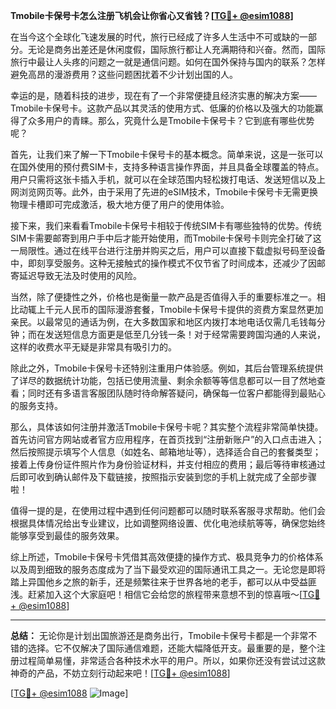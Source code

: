 **Tmobile卡保号卡怎么注册飞机会让你省心又省钱？[[TG💪+ @esim1088](https://t.me/s/esim1088)]**

在当今这个全球化飞速发展的时代，旅行已经成了许多人生活中不可或缺的一部分。无论是商务出差还是休闲度假，国际旅行都让人充满期待和兴奋。然而，国际旅行中最让人头疼的问题之一就是通信问题。如何在国外保持与国内的联系？怎样避免高昂的漫游费用？这些问题困扰着不少计划出国的人。

幸运的是，随着科技的进步，现在有了一个非常便捷且经济实惠的解决方案——Tmobile卡保号卡。这款产品以其灵活的使用方式、低廉的价格以及强大的功能赢得了众多用户的青睐。那么，究竟什么是Tmobile卡保号卡？它到底有哪些优势呢？

首先，让我们来了解一下Tmobile卡保号卡的基本概念。简单来说，这是一张可以在国外使用的预付费SIM卡，支持多种语言操作界面，并且具备全球覆盖的特点。用户只需将这张卡插入手机，就可以在全球范围内轻松拨打电话、发送短信以及上网浏览网页等。此外，由于采用了先进的eSIM技术，Tmobile卡保号卡无需更换物理卡槽即可完成激活，极大地方便了用户的使用体验。

接下来，我们来看看Tmobile卡保号卡相较于传统SIM卡有哪些独特的优势。传统SIM卡需要邮寄到用户手中后才能开始使用，而Tmobile卡保号卡则完全打破了这一局限性。通过在线平台进行注册并购买之后，用户可以直接下载虚拟号码至设备中，即刻享受服务。这种无接触式的操作模式不仅节省了时间成本，还减少了因邮寄延迟导致无法及时使用的风险。

当然，除了便捷性之外，价格也是衡量一款产品是否值得入手的重要标准之一。相比动辄上千元人民币的国际漫游套餐，Tmobile卡保号卡提供的资费方案显然更加亲民。以最常见的通话为例，在大多数国家和地区内拨打本地电话仅需几毛钱每分钟；而在发送短信息方面更是低至几分钱一条！对于经常需要跨国沟通的人来说，这样的收费水平无疑是非常具有吸引力的。

除此之外，Tmobile卡保号卡还特别注重用户体验感。例如，其后台管理系统提供了详尽的数据统计功能，包括已使用流量、剩余余额等等信息都可以一目了然地查看；同时还有多语言客服团队随时待命解答疑问，确保每一位客户都能得到最贴心的服务支持。

那么，具体该如何注册并激活Tmobile卡保号卡呢？其实整个流程非常简单快捷。首先访问官方网站或者官方应用程序，在首页找到“注册新账户”的入口点击进入；然后按照提示填写个人信息（如姓名、邮箱地址等），选择适合自己的套餐类型；接着上传身份证件照片作为身份验证材料，并支付相应的费用；最后等待审核通过后即可收到确认邮件及下载链接，按照指示安装到您的手机上就完成了全部步骤啦！

值得一提的是，在使用过程中遇到任何问题都可以随时联系客服寻求帮助。他们会根据具体情况给出专业建议，比如调整网络设置、优化电池续航等等，确保您始终能够享受到最佳的服务效果。

综上所述，Tmobile卡保号卡凭借其高效便捷的操作方式、极具竞争力的价格体系以及周到细致的服务态度成为了当下最受欢迎的国际通讯工具之一。无论您是即将踏上异国他乡之旅的新手，还是频繁往来于世界各地的老手，都可以从中受益匪浅。赶紧加入这个大家庭吧！相信它会给您的旅程带来意想不到的惊喜哦～[[TG💪+ @esim1088](https://t.me/s/esim1088)]

---

**总结：**
无论你是计划出国旅游还是商务出行，Tmobile卡保号卡都是一个非常不错的选择。它不仅解决了国际通信难题，还能大幅降低开支。最重要的是，整个注册过程简单易懂，非常适合各种技术水平的用户。所以，如果你还没有尝试过这款神奇的产品，不妨立刻行动起来吧！[[TG💪+ @esim1088](https://t.me/s/esim1088)] 

[[TG💪+ @esim1088](https://t.me/s/esim1088) ![Image](https://i.postimg.cc/4NQfJmqS/Snipaste-2025-05-13-00-14-12.png)]